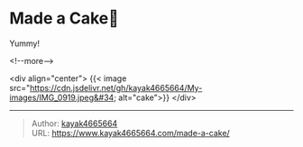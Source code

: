 # Made a Cake🍰


Yummy!

&lt;!--more--&gt;

&lt;div align=&#34;center&#34;&gt;
{{&lt; image src=&#34;https://cdn.jsdelivr.net/gh/kayak4665664/My-images/IMG_0919.jpeg&#34; alt=&#34;cake&#34;&gt;}}
&lt;/div&gt;

---

> Author: [kayak4665664](https://github.com/kayak4665664)  
> URL: https://www.kayak4665664.com/made-a-cake/  

